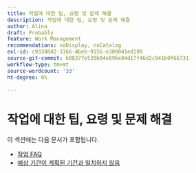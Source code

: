 ```yaml
---
title: 작업에 대한 팁, 요령 및 문제 해결
description: 작업에 대한 팁, 요령 및 문제 해결
author: Alina
draft: Probably
feature: Work Management
recommendations: noDisplay, noCatalog
exl-id: c93388d2-3166-4beb-9156-e309041ed109
source-git-commit: b08377e539b04e896e84d17f46d2c941b0f66731
workflow-type: tm+mt
source-wordcount: '33'
ht-degree: 0%

---
```


# 작업에 대한 팁, 요령 및 문제 해결

이 섹션에는 다음 문서가 포함됩니다.

* [작업 FAQ](../../../manage-work/tasks/tips-tricks-and-troubleshooting/tasks-faqs.md)
* [예상 기간이 계획된 기간과 일치하지 않음](../../../manage-work/tasks/tips-tricks-and-troubleshooting/projected-and-planned-durations-dont-match.md)
